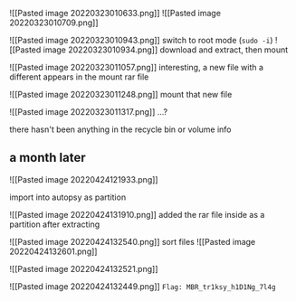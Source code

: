 ![[Pasted image 20220323010633.png]]
![[Pasted image 20220323010709.png]]


![[Pasted image 20220323010943.png]]
switch to root mode (`sudo -i`)
![[Pasted image 20220323010934.png]]
download and extract, then mount 

![[Pasted image 20220323011057.png]]
interesting, a new file with a different appears in the mount rar file



![[Pasted image 20220323011248.png]]
mount that new file

![[Pasted image 20220323011317.png]]
...?

there hasn't been anything in the recycle bin or volume info

## a month later
![[Pasted image 20220424121933.png]]

import into autopsy as partition

![[Pasted image 20220424131910.png]]
added the rar file inside as a partition after extracting

![[Pasted image 20220424132540.png]]
sort files 
![[Pasted image 20220424132601.png]]

![[Pasted image 20220424132521.png]]


![[Pasted image 20220424132449.png]]
`Flag: MBR_tr1ksy_h1D1Ng_7l4g`